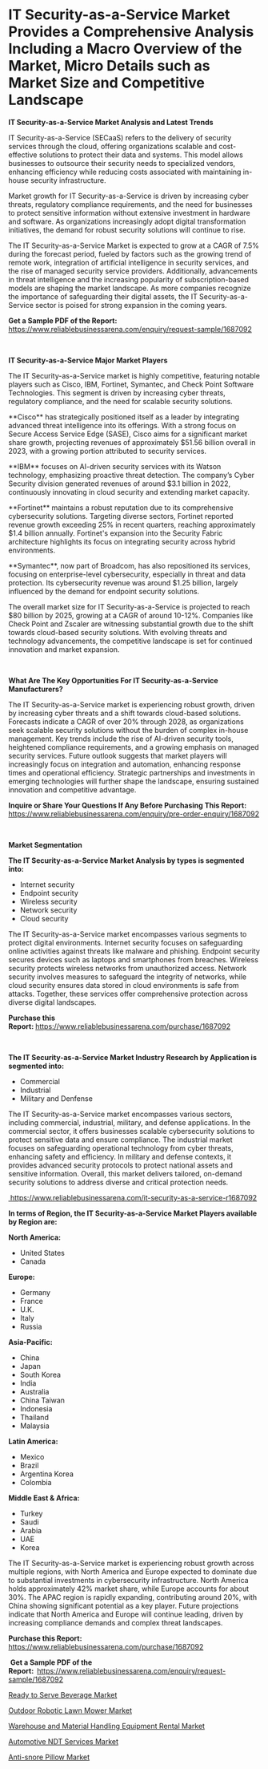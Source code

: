 <p><h1>IT Security-as-a-Service Market Provides a Comprehensive Analysis Including a Macro Overview of the Market, Micro Details such as Market Size and Competitive Landscape</h1></p><p><strong>IT Security-as-a-Service Market Analysis and Latest Trends</strong></p>
<p><p>IT Security-as-a-Service (SECaaS) refers to the delivery of security services through the cloud, offering organizations scalable and cost-effective solutions to protect their data and systems. This model allows businesses to outsource their security needs to specialized vendors, enhancing efficiency while reducing costs associated with maintaining in-house security infrastructure.</p><p>Market growth for IT Security-as-a-Service is driven by increasing cyber threats, regulatory compliance requirements, and the need for businesses to protect sensitive information without extensive investment in hardware and software. As organizations increasingly adopt digital transformation initiatives, the demand for robust security solutions will continue to rise.</p><p>The IT Security-as-a-Service Market is expected to grow at a CAGR of 7.5% during the forecast period, fueled by factors such as the growing trend of remote work, integration of artificial intelligence in security services, and the rise of managed security service providers. Additionally, advancements in threat intelligence and the increasing popularity of subscription-based models are shaping the market landscape. As more companies recognize the importance of safeguarding their digital assets, the IT Security-as-a-Service sector is poised for strong expansion in the coming years.</p></p>
<p><strong>Get a Sample PDF of the Report:&nbsp;</strong> <a href="https://www.reliablebusinessarena.com/enquiry/request-sample/1687092?utm_campaign=1683&utm_medium=2&utm_source=Github&utm_content=ia&utm_term=16102024&utm_id=it-security-as-a-service">https://www.reliablebusinessarena.com/enquiry/request-sample/1687092</a></p>
<p>&nbsp;</p>
<p><strong>IT Security-as-a-Service Major Market Players</strong></p>
<p><p>The IT Security-as-a-Service market is highly competitive, featuring notable players such as Cisco, IBM, Fortinet, Symantec, and Check Point Software Technologies. This segment is driven by increasing cyber threats, regulatory compliance, and the need for scalable security solutions. </p><p>**Cisco** has strategically positioned itself as a leader by integrating advanced threat intelligence into its offerings. With a strong focus on Secure Access Service Edge (SASE), Cisco aims for a significant market share growth, projecting revenues of approximately $51.56 billion overall in 2023, with a growing portion attributed to security services.</p><p>**IBM** focuses on AI-driven security services with its Watson technology, emphasizing proactive threat detection. The company’s Cyber Security division generated revenues of around $3.1 billion in 2022, continuously innovating in cloud security and extending market capacity.</p><p>**Fortinet** maintains a robust reputation due to its comprehensive cybersecurity solutions. Targeting diverse sectors, Fortinet reported revenue growth exceeding 25% in recent quarters, reaching approximately $1.4 billion annually. Fortinet's expansion into the Security Fabric architecture highlights its focus on integrating security across hybrid environments.</p><p>**Symantec**, now part of Broadcom, has also repositioned its services, focusing on enterprise-level cybersecurity, especially in threat and data protection. Its cybersecurity revenue was around $1.25 billion, largely influenced by the demand for endpoint security solutions.</p><p>The overall market size for IT Security-as-a-Service is projected to reach $80 billion by 2025, growing at a CAGR of around 10-12%. Companies like Check Point and Zscaler are witnessing substantial growth due to the shift towards cloud-based security solutions. With evolving threats and technology advancements, the competitive landscape is set for continued innovation and market expansion.</p></p>
<p>&nbsp;</p>
<p><strong>What Are The Key Opportunities For IT Security-as-a-Service Manufacturers?</strong></p>
<p><p>The IT Security-as-a-Service market is experiencing robust growth, driven by increasing cyber threats and a shift towards cloud-based solutions. Forecasts indicate a CAGR of over 20% through 2028, as organizations seek scalable security solutions without the burden of complex in-house management. Key trends include the rise of AI-driven security tools, heightened compliance requirements, and a growing emphasis on managed security services. Future outlook suggests that market players will increasingly focus on integration and automation, enhancing response times and operational efficiency. Strategic partnerships and investments in emerging technologies will further shape the landscape, ensuring sustained innovation and competitive advantage.</p></p>
<p><strong>Inquire or Share Your Questions If Any Before Purchasing This Report:</strong> <a href="https://www.reliablebusinessarena.com/enquiry/pre-order-enquiry/1687092?utm_campaign=1683&utm_medium=2&utm_source=Github&utm_content=ia&utm_term=16102024&utm_id=it-security-as-a-service">https://www.reliablebusinessarena.com/enquiry/pre-order-enquiry/1687092</a></p>
<p>&nbsp;</p>
<p><strong>Market Segmentation</strong></p>
<p><strong>The IT Security-as-a-Service Market Analysis by types is segmented into:</strong></p>
<p><ul><li>Internet security</li><li>Endpoint security</li><li>Wireless security</li><li>Network security</li><li>Cloud security</li></ul></p>
<p><p>The IT Security-as-a-Service market encompasses various segments to protect digital environments. Internet security focuses on safeguarding online activities against threats like malware and phishing. Endpoint security secures devices such as laptops and smartphones from breaches. Wireless security protects wireless networks from unauthorized access. Network security involves measures to safeguard the integrity of networks, while cloud security ensures data stored in cloud environments is safe from attacks. Together, these services offer comprehensive protection across diverse digital landscapes.</p></p>
<p><strong>Purchase this Report:&nbsp;</strong><a href="https://www.reliablebusinessarena.com/purchase/1687092?utm_campaign=1683&utm_medium=2&utm_source=Github&utm_content=ia&utm_term=16102024&utm_id=it-security-as-a-service">https://www.reliablebusinessarena.com/purchase/1687092</a></p>
<p>&nbsp;</p>
<p><strong>The IT Security-as-a-Service Market Industry Research by Application is segmented into:</strong></p>
<p><ul><li>Commercial</li><li>Industrial</li><li>Military and Denfense</li></ul></p>
<p><p>The IT Security-as-a-Service market encompasses various sectors, including commercial, industrial, military, and defense applications. In the commercial sector, it offers businesses scalable cybersecurity solutions to protect sensitive data and ensure compliance. The industrial market focuses on safeguarding operational technology from cyber threats, enhancing safety and efficiency. In military and defense contexts, it provides advanced security protocols to protect national assets and sensitive information. Overall, this market delivers tailored, on-demand security solutions to address diverse and critical protection needs.</p></p>
<p><a href="https://www.reliablebusinessarena.com/it-security-as-a-service-r1687092?utm_campaign=1683&utm_medium=2&utm_source=Github&utm_content=ia&utm_term=16102024&utm_id=it-security-as-a-service">&nbsp;https://www.reliablebusinessarena.com/it-security-as-a-service-r1687092</a></p>
<p><strong>In terms of Region, the IT Security-as-a-Service Market Players available by Region are:</strong></p>
<p>
    <p> <strong> North America: </strong>
        <ul>
            <li>United States</li>
            <li>Canada</li>
        </ul>
        </p> 
    <p> <strong> Europe: </strong>
        <ul>
            <li>Germany</li>
            <li>France</li>
            <li>U.K.</li>
            <li>Italy</li>
            <li>Russia</li>
        </ul>
        </p> 
    <p> <strong> Asia-Pacific: </strong>
        <ul>
            <li>China</li>
            <li>Japan</li>
            <li>South Korea</li>
            <li>India</li>
            <li>Australia</li>
            <li>China Taiwan</li>
            <li>Indonesia</li>
            <li>Thailand</li>
            <li>Malaysia</li>
        </ul>
        </p> 
    <p> <strong> Latin America: </strong>
        <ul>
            <li>Mexico</li>
            <li>Brazil</li>
            <li>Argentina Korea</li>
            <li>Colombia</li>
        </ul>
        </p> 
    <p> <strong> Middle East & Africa: </strong>
        <ul>
            <li>Turkey</li>
            <li>Saudi</li>
            <li>Arabia</li>
            <li>UAE</li>
            <li>Korea</li>
        </ul>
    </p>
    </p>
<p><p>The IT Security-as-a-Service market is experiencing robust growth across multiple regions, with North America and Europe expected to dominate due to substantial investments in cybersecurity infrastructure. North America holds approximately 42% market share, while Europe accounts for about 30%. The APAC region is rapidly expanding, contributing around 20%, with China showing significant potential as a key player. Future projections indicate that North America and Europe will continue leading, driven by increasing compliance demands and complex threat landscapes.</p></p>
<p><strong>Purchase this Report: </strong><a href="https://www.reliablebusinessarena.com/purchase/1687092?utm_campaign=1683&utm_medium=2&utm_source=Github&utm_content=ia&utm_term=16102024&utm_id=it-security-as-a-service">https://www.reliablebusinessarena.com/purchase/1687092</a></p>
<p>&nbsp;<strong>Get a Sample PDF of the Report:&nbsp;&nbsp;</strong><a href="https://www.reliablebusinessarena.com/enquiry/request-sample/1687092?utm_campaign=1683&utm_medium=2&utm_source=Github&utm_content=ia&utm_term=16102024&utm_id=it-security-as-a-service">https://www.reliablebusinessarena.com/enquiry/request-sample/1687092</a></p>
<p><strong></strong></p>
<p><p><a href="https://www.linkedin.com/pulse/ready-serve-beverage-industry-resonance-144-amplification-wlznf?trk=public_post_embed_feed-article-content&utm_campaign=1683&utm_medium=2&utm_source=Github&utm_content=ia&utm_term=16102024&utm_id=it-security-as-a-service">Ready to Serve Beverage Market</a></p><p><a href="https://www.linkedin.com/pulse/outdoor-robotic-lawn-mower-market-overview-regional-outlook-hpavf?trk=public_post_embed_feed-article-content&utm_campaign=1683&utm_medium=2&utm_source=Github&utm_content=ia&utm_term=16102024&utm_id=it-security-as-a-service">Outdoor Robotic Lawn Mower Market</a></p><p><a href="https://www.linkedin.com/pulse/warehouse-material-handling-equipment-rental-market-evolution-b9izf?utm_campaign=1683&utm_medium=2&utm_source=Github&utm_content=ia&utm_term=16102024&utm_id=it-security-as-a-service">Warehouse and Material Handling Equipment Rental Market</a></p><p><a href="https://www.linkedin.com/pulse/automotive-ndt-services-market-forecast-global-trends-analysis-tm0zf?trk=public_post_embed_feed-article-content&utm_campaign=1683&utm_medium=2&utm_source=Github&utm_content=ia&utm_term=16102024&utm_id=it-security-as-a-service">Automotive NDT Services Market</a></p><p><a href="https://www.linkedin.com/pulse/evolution-anti-snore-pillow-market-key-shifts-from-2024-2031-drgsf?trk=public_post_embed_feed-article-content&utm_campaign=1683&utm_medium=2&utm_source=Github&utm_content=ia&utm_term=16102024&utm_id=it-security-as-a-service">Anti-snore Pillow Market</a></p></p>